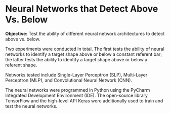 # Neural Networks that Detect Above Vs. Below

**Objective:** Test the ability of different neural network architectures to detect above vs. below.

Two experiments were conducted in total. The first tests the ability of neural networks to identify a target shape above or below a constant referent bar; the latter tests the ability to identify a target shape above or below a referent shape.

Networks tested include Single-Layer Perceptron (SLP), Multi-Layer Perceptron (MLP), and Convolutional Neural Network (CNN).

The neural networks were programmed in Python using the PyCharm Integrated Development Environment (IDE). The open-source library TensorFlow and the high-level API Keras were additionally used to train and test the neural networks.
